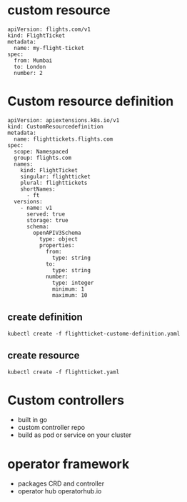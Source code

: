 # custom resource
```
apiVersion: flights.com/v1
kind: FlightTicket
metadata:
  name: my-flight-ticket
spec:
  from: Mumbai
  to: London
  number: 2

```
# Custom resource definition
```
apiVersion: apiextensions.k8s.io/v1
kind: CustomResourcedefinition
metadata:
  name: flighttickets.flights.com
spec:
  scope: Namespaced
  group: flights.com
  names: 
    kind: FlightTicket
    singular: flightticket
    plural: flighttickets
    shortNames:
      - ft
  versions:
    - name: v1
      served: true
      storage: true
      schema:
        openAPIV3Schema
          type: object
          properties:
            from:
              type: string
            to:
              type: string
            number:
              type: integer
              minimum: 1
              maximum: 10

```
## create definition
`kubectl create -f flightticket-custome-definition.yaml`
## create resource
`kubectl create -f flightticket.yaml`

# Custom controllers
* built in go
* custom controller repo
* build as pod or service on your cluster

# operator framework
* packages CRD and controller
* operator hub operatorhub.io